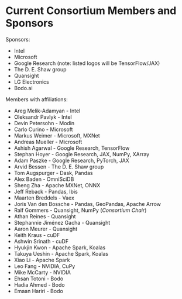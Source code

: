 # Current Consortium Members and Sponsors

Sponsors:

- Intel
- Microsoft
- Google Research (note: listed logos will be TensorFlow/JAX)
- The D. E. Shaw group
- Quansight
- LG Electronics
- Bodo.ai

Members with affiliations:

- Areg Melik-Adamyan - Intel
- Oleksandr Pavlyk - Intel
- Devin Petersohn - Modin
- Carlo Curino - Microsoft
- Markus Weimer - Microsoft, MXNet
- Andreas Mueller - Microsoft
- Ashish Agarwal - Google Research, TensorFlow
- Stephan Hoyer - Google Research, JAX, NumPy, XArray
- Adam Paszke - Google Research, PyTorch, JAX
- Arvid Bessen - The D. E. Shaw group
- Tom Augspurger - Dask, Pandas
- Alex Baden - OmniSciDB
- Sheng Zha - Apache MXNet, ONNX
- Jeff Reback - Pandas, Ibis
- Maarten Breddels - Vaex
- Joris Van den Bossche - Pandas, GeoPandas, Apache Arrow
- Ralf Gommers - Quansight, NumPy (_Consortium Chair_)
- Athan Reines - Quansight
- Stephannie Jiménez Gacha - Quansight
- Aaron Meurer - Quansight
- Keith Kraus - cuDF
- Ashwin Srinath - cuDF
- Hyukjin Kwon - Apache Spark, Koalas
- Takuya Ueshin - Apache Spark, Koalas
- Xiao Li - Apache Spark
- Leo Fang - NVIDIA, CuPy
- Mike McCarty - NVIDIA
- Ehsan Totoni - Bodo
- Hadia Ahmed - Bodo
- Emaan Hariri - Bodo
